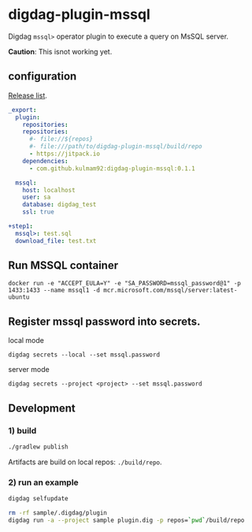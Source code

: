 # digdag-plugin-mssql

Digdag `mssql>` operator plugin to execute a query on MsSQL server.

**Caution**: This isnot working yet.

## configuration

[Release list](https://github.com/kulmam92/digdag-plugin-mssql/releases).

```yaml
_export:
  plugin:
    repositories:
    repositories:
      #- file://${repos}
      #- file:///path/to/digdag-plugin-mssql/build/repo
      - https://jitpack.io
    dependencies:
      - com.github.kulmam92:digdag-plugin-mssql:0.1.1

  mssql:
    host: localhost
    user: sa
    database: digdag_test
    ssl: true

+step1:
  mssql>: test.sql
  download_file: test.txt
```

## Run MSSQL container

```
docker run -e "ACCEPT_EULA=Y" -e "SA_PASSWORD=mssql_password@1" -p 1433:1433 --name mssql1 -d mcr.microsoft.com/mssql/server:latest-ubuntu
```

## Register mssql password into secrets.

local mode 

```
digdag secrets --local --set mssql.password
```

server mode 

```
digdag secrets --project <project> --set mssql.password
```


## Development

### 1) build

```sh
./gradlew publish
```

Artifacts are build on local repos: `./build/repo`.

### 2) run an example

```sh
digdag selfupdate

rm -rf sample/.digdag/plugin 
digdag run -a --project sample plugin.dig -p repos=`pwd`/build/repo
```
